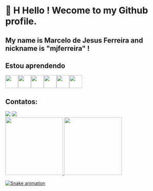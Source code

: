 # 👋 H  Hello ! Wecome to my Github profile.
## My name is Marcelo de Jesus Ferreira and nickname is "mjferreira" !

## Estou aprendendo

<img loading="lazy" src="https://cdn.jsdelivr.net/gh/devicons/devicon/icons/linux/linux-original.svg" width="40" height="40"/><img loading="lazy" src="https://cdn.jsdelivr.net/gh/devicons/devicon/icons/python/python-original.svg" width="40" height="40"/><img loading="lazy" src="https://cdn.jsdelivr.net/gh/devicons/devicon/icons/oracle/oracle-original.svg" width="40" height="40"/><img loading="lazy" src="https://cdn.jsdelivr.net/gh/devicons/devicon/icons/redhat/redhat-original.svg" width="40" height="40"/><img loading="lazy" src="https://cdn.jsdelivr.net/gh/devicons/devicon/icons/git/git-original.svg" width="40" height="40"/><img loading="lazy" src="https://cdn.jsdelivr.net/gh/devicons/devicon/icons/gitlab/gitlab-original.svg" width="40" height="40"/>

## Contatos:

<div>
<a href="https://instagram.com/marcelodejesus.ferreira" target="_blank"><img loading="lazy" src="https://img.shields.io/badge/-Instagram-%23E4405F?style=for-the-badge&logo=instagram&logoColor=white" target="_blank"></a>
<a href = "mailto:marcelodejesusferreira@gmail.com"><img loading="lazy" src="https://img.shields.io/badge/Gmail-D14836?style=for-the-badge&logo=gmail&logoColor=white" target="_blank"></a>
</div>

<div>
<a href="https://github.com/seu-usuário-aqui">
<img loading="lazy" height="180em" src="https://github-readme-stats.vercel.app/api/top-langs/?username=mjferreira&layout=compact&langs_count=7&theme=dracula"/>
<img loading="lazy" height="180em" src="https://github-readme-stats.vercel.app/api?username=mjferreira&show_icons=true&theme=dracula&include_all_commits=true&count_private=true"/>
</div>

![Snake animation](https://github.com/mjferreira/mjferreira/blob/output/github-contribution-grid-snake.svg)
